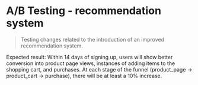 # A/B Testing - recommendation system

> Testing changes related to the introduction of an improved recommendation system.

Expected result: Within 14 days of signing up, users will show better conversion into product page views, instances of adding items to the shopping cart, and purchases. At each stage of the funnel (product_page → product_cart → purchase), there will be at least a 10% increase.
